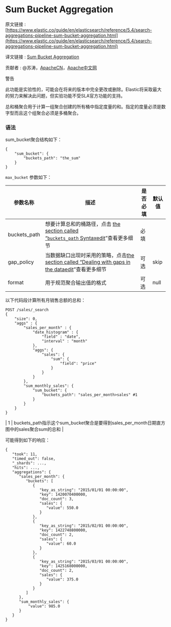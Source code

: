 # Sum Bucket Aggregation

原文链接 : [https://www.elastic.co/guide/en/elasticsearch/reference/5.4/search-aggregations-pipeline-sum-bucket-aggregation.html](https://www.elastic.co/guide/en/elasticsearch/reference/5.4/search-aggregations-pipeline-sum-bucket-aggregation.html)

译文链接 : [Sum Bucket Aggregation](/display/Elasticsearch/Sum+Bucket+Aggregation)

贡献者 : @苏涛，[ApacheCN](/display/~apachecn)，[Apache中文网](/display/~apachechina)

警告

此功能是实验性的，可能会在将来的版本中完全更改或删除。Elastic将采取最大的努力来解决此问题，但实验功能不受SLA官方功能的支持。

总和桶聚合用于计算一组聚合创建的所有桶中指定度量的和。指定的度量必须是数字型而且这个组聚合必须是多桶聚合。

### 语法

sum_bucket聚合结构如下：

```
{
    "sum_bucket": {
        "buckets_path": "the_sum"
    }
}
```

`max_bucket` 参数如下：

| 参数名称 | 描述 | 是否必填 | 默认值 |
| --- | --- | --- | --- |
| buckets_path | 想要计算总和的桶路径，点击 [the section called “`buckets_path` Syntax](https://www.elastic.co/guide/en/elasticsearch/reference/5.4/search-aggregations-pipeline.html#buckets-path-syntax "buckets_path Syntaxedit")[edit](https://github.com/elastic/elasticsearch/edit/5.4/docs/reference/aggregations/pipeline.asciidoc "Edit this page on GitHub")”查看更多细节 | 必填 |   |
| gap_policy | 当数据缺口出现时采用的策略，点击[the section called “Dealing with gaps in the data](https://www.elastic.co/guide/en/elasticsearch/reference/5.4/search-aggregations-pipeline.html#gap-policy "Dealing with gaps in the dataedit")[edit](https://github.com/elastic/elasticsearch/edit/5.4/docs/reference/aggregations/pipeline.asciidoc "Edit this page on GitHub")”查看更多细节 | 可选 | skip |
| format | 用于规范聚合输出值的格式 | 可选 | null |

以下代码段计算所有月销售总额的总和：

```
POST /sales/_search
{
    "size": 0,
    "aggs" : {
        "sales_per_month" : {
            "date_histogram" : {
                "field" : "date",
                "interval" : "month"
            },
            "aggs": {
                "sales": {
                    "sum": {
                        "field": "price"
                    }
                }
            }
        },
        "sum_monthly_sales": {
            "sum_bucket": {
                "buckets_path": "sales_per_month>sales" #1
            }
        }
    }
}

```

| 1 | buckets_path指示这个sum_bucket聚合是要得到sales_per_month日期直方图中的sales聚合sum的总和 |

可能得到如下的响应：

```
{
   "took": 11,
   "timed_out": false,
   "_shards": ...,
   "hits": ...,
   "aggregations": {
      "sales_per_month": {
         "buckets": [
            {
               "key_as_string": "2015/01/01 00:00:00",
               "key": 1420070400000,
               "doc_count": 3,
               "sales": {
                  "value": 550.0
               }
            },
            {
               "key_as_string": "2015/02/01 00:00:00",
               "key": 1422748800000,
               "doc_count": 2,
               "sales": {
                  "value": 60.0
               }
            },
            {
               "key_as_string": "2015/03/01 00:00:00",
               "key": 1425168000000,
               "doc_count": 2,
               "sales": {
                  "value": 375.0
               }
            }
         ]
      },
      "sum_monthly_sales": {
          "value": 985.0
      }
   }
}

```